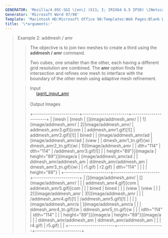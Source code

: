 ```yaml
---
GENERATOR: 'Mozilla/4.05C-SGI \[en\] (X11; I; IRIX64 6.5 IP30) \[Netscape\]'
Generator: 'Microsoft Word 97/98'
Template: 'Macintosh HD:Microsoft Office 98:Templates:Web Pages:Blank Web Page'
title: '\*arguments:'
---
```


> Example 2: addmesh / amr
>
> > The objective is to join two meshes to create a third using the
> > **addmesh / amr** command.
> >
> > Two cubes, one smaller than the other, each having a different grid
> > resolution are combined. The **amr** option finds the intersection
> > and refines one mesh to interface with the boundary of the other
> > mesh using adaptive mesh refinement.
>
> > Input\
> >      [lagrit\_input\_amr](../input_output/lagrit_input_amr)\
> >  \
> > Output Images
> >
> > +-----------------------+-----------------------+-----------------------+
> > | [mesh                 | [mesh                 | [](image/addmesh_amr/ |
> > | 1](image/addmesh_amr/ | 2](image/addmesh_amr/ | addmesh_amr3.gif)[com |
> > | addmesh_amr1.gif)[![] | addmesh_amr2.gif)[![] | bined                 |
> > | (image/addmesh_amr/ad | (image/addmesh_amr/ad | (view                 |
> > | dmesh_amr1_tn.gif){wi | dmesh_amr2_tn.gif){wi | 1)](image/addmesh_amr |
> > | dth="114"             | dth="114"             | /addmesh_amr3.gif)![] |
> > | height="89"}](image/a | height="89"}](image/a | (image/addmesh_amr/ad |
> > | ddmesh_amr/addmesh_am | ddmesh_amr/addmesh_am | dmesh_amr3_tn.gif){wi |
> > | r1.gif)               | r2.gif)               | dth="114"             |
> > |                       |                       | height="89"}          |
> > +-----------------------+-----------------------+-----------------------+
> > | [](image/addmesh_amr/ | [](image/addmesh_amr/ |                       |
> > | addmesh_amr4.gif)[com | addmesh_amr5.gif)[com |                       |
> > | bined                 | bined                 |                       |
> > | (view                 | (view                 |                       |
> > | 2)](image/addmesh_amr | 3)](image/addmesh_amr |                       |
> > | /addmesh_amr4.gif)[![ | /addmesh_amr5.gif)[![ |                       |
> > | ](image/addmesh_amr/a | ](image/addmesh_amr/a |                       |
> > | ddmesh_amr4_tn.gif){w | ddmesh_amr5_tn.gif){w |                       |
> > | idth="114"            | idth="114"            |                       |
> > | height="89"}](image/a | height="89"}](image/a |                       |
> > | ddmesh_amr/addmesh_am | ddmesh_amr/addmesh_am |                       |
> > | r4.gif)               | r5.gif)               |                       |
> > +-----------------------+-----------------------+-----------------------+
> >
> >
